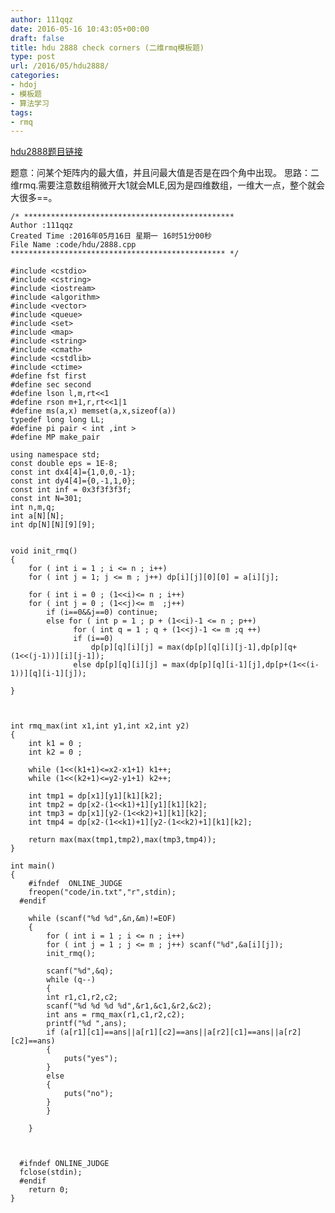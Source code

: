 ```yaml
---
author: 111qqz
date: 2016-05-16 10:43:05+00:00
draft: false
title: hdu 2888 check corners (二维rmq模板题)
type: post
url: /2016/05/hdu2888/
categories:
- hdoj
- 模板题
- 算法学习
tags:
- rmq
---
```


[hdu2888题目链接](http://acm.hdu.edu.cn/showproblem.php?pid=2888)

题意：问某个矩阵内的最大值，并且问最大值是否是在四个角中出现。
思路：二维rmq.需要注意数组稍微开大1就会MLE,因为是四维数组，一维大一点，整个就会大很多==。

 

    
    /* ***********************************************
    Author :111qqz
    Created Time :2016年05月16日 星期一 16时51分00秒
    File Name :code/hdu/2888.cpp
    ************************************************ */
    
    #include <cstdio>
    #include <cstring>
    #include <iostream>
    #include <algorithm>
    #include <vector>
    #include <queue>
    #include <set>
    #include <map>
    #include <string>
    #include <cmath>
    #include <cstdlib>
    #include <ctime>
    #define fst first
    #define sec second
    #define lson l,m,rt<<1
    #define rson m+1,r,rt<<1|1
    #define ms(a,x) memset(a,x,sizeof(a))
    typedef long long LL;
    #define pi pair < int ,int >
    #define MP make_pair
    
    using namespace std;
    const double eps = 1E-8;
    const int dx4[4]={1,0,0,-1};
    const int dy4[4]={0,-1,1,0};
    const int inf = 0x3f3f3f3f;
    const int N=301;
    int n,m,q;
    int a[N][N];
    int dp[N][N][9][9];
    
    
    void init_rmq()
    {
        for ( int i = 1 ; i <= n ; i++)
    	for ( int j = 1; j <= m ; j++) dp[i][j][0][0] = a[i][j];
        
        for ( int i = 0 ; (1<<i)<= n ; i++)
    	for ( int j = 0 ; (1<<j)<= m  ;j++)
    	    if (i==0&&j==0) continue;
    	    else for ( int p = 1 ; p + (1<<i)-1 <= n ; p++)
    		      for ( int q = 1 ; q + (1<<j)-1 <= m ;q ++)
    			  if (i==0)
    			      dp[p][q][i][j] = max(dp[p][q][i][j-1],dp[p][q+(1<<(j-1))][i][j-1]);
    			  else dp[p][q][i][j] = max(dp[p][q][i-1][j],dp[p+(1<<(i-1))][q][i-1][j]);
        
    }
    
    
    
    int rmq_max(int x1,int y1,int x2,int y2)
    {
        int k1 = 0 ;
        int k2 = 0 ;
    
        while (1<<(k1+1)<=x2-x1+1) k1++;
        while (1<<(k2+1)<=y2-y1+1) k2++;
    
        int tmp1 = dp[x1][y1][k1][k2];
        int tmp2 = dp[x2-(1<<k1)+1][y1][k1][k2];
        int tmp3 = dp[x1][y2-(1<<k2)+1][k1][k2];
        int tmp4 = dp[x2-(1<<k1)+1][y2-(1<<k2)+1][k1][k2];
    
        return max(max(tmp1,tmp2),max(tmp3,tmp4));
    }
    
    int main()
    {
    	#ifndef  ONLINE_JUDGE 
    	freopen("code/in.txt","r",stdin);
      #endif
    
    	while (scanf("%d %d",&n,&m)!=EOF)
    	{
    	    for ( int i = 1 ; i <= n ; i++)
    		for ( int j = 1 ; j <= m ; j++) scanf("%d",&a[i][j]);
    	    init_rmq();
    
    	    scanf("%d",&q);
    	    while (q--)
    	    {
    		int r1,c1,r2,c2;
    		scanf("%d %d %d %d",&r1,&c1,&r2,&c2);
    		int ans = rmq_max(r1,c1,r2,c2);
    		printf("%d ",ans);
    		if (a[r1][c1]==ans||a[r1][c2]==ans||a[r2][c1]==ans||a[r2][c2]==ans)
    		{
    		    puts("yes");
    		}
    		else
    		{
    		    puts("no");
    		}
    	    }
    
    	}
    
    
    
      #ifndef ONLINE_JUDGE  
      fclose(stdin);
      #endif
        return 0;
    }
    



